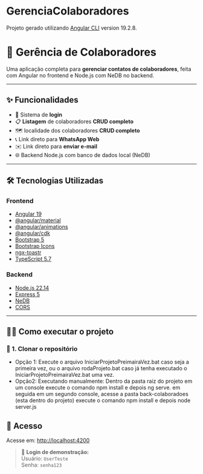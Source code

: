 # GerenciaColaboradores

Projeto gerado utilizando [Angular CLI](https://github.com/angular/angular-cli) version 19.2.8.

# 📇 Gerência de Colaboradores

Uma aplicação completa para **gerenciar contatos de colaboradores**, feita com Angular no frontend e Node.js com NeDB no backend.

---

## ✨ Funcionalidades

- 🔐 Sistema de **login**
- 📋 **Listagem** de colaboradores **CRUD completo**
- 🗺️ localidade dos colaboradores **CRUD completo**
- 📞 Link direto para **WhatsApp Web**
- ✉️ Link direto para **enviar e-mail**
- 🌐 Backend Node.js com banco de dados local (NeDB)

---

## 🛠️ Tecnologias Utilizadas

### Frontend
- [Angular 19](https://angular.io/)
- [@angular/material](https://material.angular.io/)
- [@angular/animations](https://angular.io/guide/animations)
- [@angular/cdk](https://material.angular.io/cdk)
- [Bootstrap 5](https://getbootstrap.com/)
- [Bootstrap Icons](https://icons.getbootstrap.com/)
- [ngx-toastr](https://www.npmjs.com/package/ngx-toastr)
- [TypeScript 5.7](https://www.typescriptlang.org/)

### Backend
- [Node.js 22.14](https://nodejs.org/)
- [Express 5](https://expressjs.com/)
- [NeDB](https://github.com/louischatriot/nedb)
- [CORS](https://www.npmjs.com/package/cors)

---

## 🧑‍💻 Como executar o projeto

### 🔧 1. Clonar o repositório

- Opção 1: Execute o arquivo IniciarProjetoPreimairaVez.bat caso seja a primeira vez, ou o arquivo rodaProjeto.bat caso já tenha executado o IniciarProjetoPreimairaVez.bat uma vez.
- Opção2: Executando manualmente: Dentro da pasta raiz do projeto em um console execute o comando npm install e depois ng serve. em seguida em um segundo console, acesse a pasta back-colaboradoes (esta dentro do projeto) execute o comando npm install e depois node server.js

## 🚀 Acesso

Acesse em: [http://localhost:4200](http://localhost:4200)

> 🔐 **Login de demonstração:**  
> Usuário: `UserTeste`  
> Senha: `senha123`
